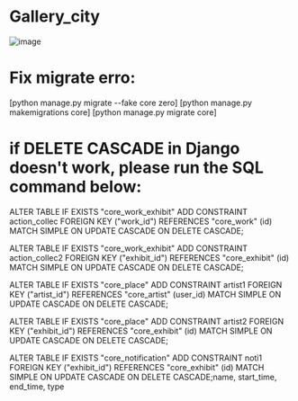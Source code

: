 # Gallery_city
![image](https://github.com/Hoaihx123/Gallery_city/assets/99666261/34e4c470-c7ee-42c5-927d-1882b6343464)
# Fix migrate erro: 
[python manage.py migrate --fake core zero] 
[python manage.py makemigrations core] 
[python manage.py migrate core]    
# if DELETE CASCADE in Django doesn't work, please run the SQL command below:
ALTER TABLE IF EXISTS "core_work_exhibit"
    ADD CONSTRAINT action_collec FOREIGN KEY ("work_id")
    REFERENCES "core_work" (id) MATCH SIMPLE
    ON UPDATE CASCADE
    ON DELETE CASCADE;

ALTER TABLE IF EXISTS "core_work_exhibit"
    ADD CONSTRAINT action_collec2 FOREIGN KEY ("exhibit_id")
    REFERENCES "core_exhibit" (id) MATCH SIMPLE
    ON UPDATE CASCADE
    ON DELETE CASCADE;

ALTER TABLE IF EXISTS "core_place"
    ADD CONSTRAINT artist1 FOREIGN KEY ("artist_id")
    REFERENCES "core_artist" (user_id) MATCH SIMPLE
    ON UPDATE CASCADE
    ON DELETE CASCADE;

ALTER TABLE IF EXISTS "core_place"
    ADD CONSTRAINT artist2 FOREIGN KEY ("exhibit_id")
    REFERENCES "core_exhibit" (id) MATCH SIMPLE
    ON UPDATE CASCADE
    ON DELETE CASCADE;

ALTER TABLE IF EXISTS "core_notification"
    ADD CONSTRAINT noti1 FOREIGN KEY ("exhibit_id")
    REFERENCES "core_exhibit" (id) MATCH SIMPLE
    ON UPDATE CASCADE
    ON DELETE CASCADE;name, start_time, end_time, type


